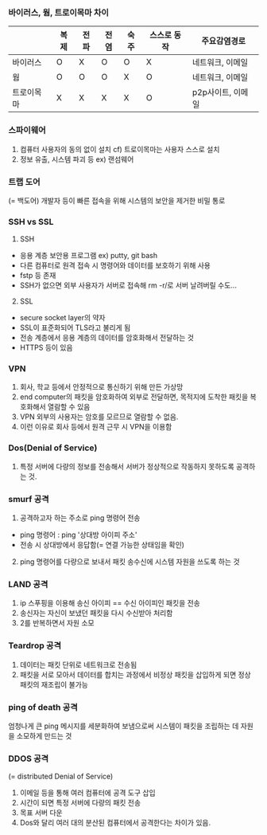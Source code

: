 ### 바이러스, 웜, 트로이목마 차이
||복제|전파|전염|숙주|스스로 동작|주요감염경로|
|-|-|-|-|-|-|-|
|바이러스|O|X|O|O|X|네트워크, 이메일|
|웜|O|O|O|X|O|네트워크, 이메일|
|트로이목마|X|X|X|X|O|p2p사이트, 이메일|



### 스파이웨어
1. 컴퓨터 사용자의 동의 없이 설치 cf) 트로이목마는 사용자 스스로 설치
2. 정보 유출, 시스템 파괴 등 ex) 랜섬웨어

### 트랩 도어
(= 백도어)
개발자 등이 빠른 접속을 위해 시스템의 보안을 제거한 비밀 통로

### SSH vs SSL
1. SSH
- 응용 계층 보안용 프로그램 ex) putty, git bash
- 다른 컴퓨터로 원격 접속 시 명령어와 데이터를 보호하기 위해 사용
- fstp 등 존재
- SSH가 없으면 외부 사용자가 서버로 접속해 rm -r/로 서버 날려버릴 수도...

2. SSL
- secure socket layer의 약자
- SSL이 표준화되어 TLS라고 불리게 됨
- 전송 계층에서 응용 계층의 데이터를 암호화해서 전달하는 것
- HTTPS 등이 있음

### VPN
1. 회사, 학교 등에서 안정적으로 통신하기 위해 만든 가상망
2. end computer의 패킷을 암호화하여 외부로 전달하면, 목적지에 도착한 패킷을 복호화해서 열람할 수 있음
3. VPN 외부의 사용자는 암호를 모르므로 열람할 수 없음.
4. 이런 이유로 회사 등에서 원격 근무 시 VPN을 이용함

### Dos(Denial of Service)
1. 특정 서버에 다량의 정보를 전송해서 서버가 정상적으로 작동하지 못하도록 공격하는 것.

### smurf 공격
1. 공격하고자 하는 주소로 ping 명령어 전송
* ping 명령어 : ping '상대방 아이피 주소'
* 전송 시 상대방에서 응답함(= 연결 가능한 상태임을 확인)
2. ping 명령어를 다량으로 보내서 패킷 송수신에 시스템 자원을 쓰도록 하는 것

### LAND 공격
1. ip 스푸핑을 이용해 송신 아이피 == 수신 아이피인 패킷을 전송
2. 송신자는 자신이 보냈던 패킷을 다시 수신받아 처리함
3. 2를 반복하면서 자원 소모

### Teardrop 공격
1. 데이터는 패킷 단위로 네트워크로 전송됨
2. 패킷을 서로 모아서 데이터를 합치는 과정에서 비정상 패킷을 삽입하게 되면 정상 패킷의 재조립이 불가능

### ping of death 공격
엄청나게 큰 ping 메시지를 세분화하여 보냄으로써 시스템이 패킷을 조립하는 데 자원을 소모하게 만드는 것

### DDOS 공격
(= distributed Denial of Service)
1. 이메일 등을 통해 여러 컴퓨터에 공격 도구 삽입
2. 시간이 되면 특정 서버에 다량의 패킷 전송
3. 목표 서버 다운
4. Dos와 달리 여러 대의 분산된 컴퓨터에서 공격한다는 차이가 있음.

